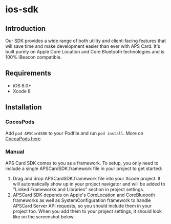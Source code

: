 # ios-sdk

## Introduction
Our SDK provides a wide range of both utility and client-facing features that will save time and make development easier than ever with APS Card. It's built purely on Apple Core Location and Core Bluetooth technologies and is 100% iBeacon compatible.
## Requirements
* iOS 8.0+
* Xcode 8
## Installation
### CocosPods
Add ```pod APSCardSDK``` to your Podfile and run ```pod install```. More on [CocoaPods here](http://cocospods.com).
### Manual
APS Card SDK comes to you as a framework. To setup, you only need to include a single APSCardSDK.framework file in your project to get started:
1. Drag and drop APSCardSDK.framework file into your Xcode project. It will automatically show up in your project navigator and will be added to "Linked Frameworks and Libraries" section in project settings.
2. APSCard SDK depends on Apple's CoreLocation and CoreBlueooth frameworks as well as SystemConfiguration framework to handle APSCard Server API requests, so you should include them in your project too. When you add them to your project settings, it should look like on the screenshot below.
